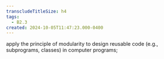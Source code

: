 ```yaml
---
transcludeTitleSize: h4
tags:
  - B2.3
created: 2024-10-05T11:47:23.000-0400
---
```

apply the principle of modularity to design reusable code (e.g., subprograms, classes) in computer programs;